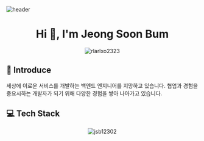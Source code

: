 ![header](https://capsule-render.vercel.app/api?type=waving&color=auto&height=300&section=header&text=Jeong%20Soon%20Bum&fontSize=90&animation=fadeIn&fontColor=#000000)

<h1 align="center">Hi 👋, I'm Jeong Soon Bum</h1>

<p align="center">
<img align="center" src="https://github-readme-stats.vercel.app/api?username=rlarlxo2323&show_icons=true&locale=en" alt="rlarlxo2323" />
</p>

## 🎤 Introduce
세상에 이로운 서비스를 개발하는 백엔드 엔지니어를 지망하고 있습니다. 협업과 경험을 중요시하는 개발자가 되기 위해 다양한 경험을 쌓아 나아가고 있습니다.

## :computer: Tech Stack

<p align="center"><img align="center" src="https://github-readme-stats.vercel.app/api/top-langs?username=jsb12302&show_icons=true&locale=en&layout=compact" alt="jsb12302" /></p>
